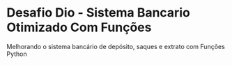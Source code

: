 # Desafio Dio - Sistema Bancario Otimizado Com Funções
 Melhorando o sistema bancário de depósito, saques e extrato com Funções Python
